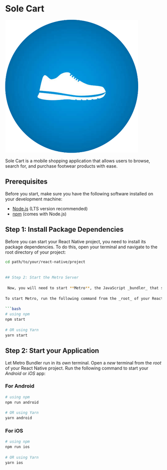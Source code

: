 # Sole Cart

![Sole Cart Logo](./src/images/logo_round.png)

Sole Cart is a mobile shopping application that allows users to browse, search for, and purchase footwear products with ease.

## Prerequisites

Before you start, make sure you have the following software installed on your development machine:

- [Node.js](https://nodejs.org/) (LTS version recommended)
- [npm](https://www.npmjs.com/) (comes with Node.js)

## Step 1: Install Package Dependencies

Before you can start your React Native project, you need to install its package dependencies. To do this, open your terminal and navigate to the root directory of your project:

```bash
cd path/to/your/react-native/project


## Step 2: Start the Metro Server

 Now, you will need to start **Metro**, the JavaScript _bundler_ that ships _with_ React Native.

To start Metro, run the following command from the _root_ of your React Native project:

```bash
# using npm
npm start

# OR using Yarn
yarn start
```

## Step 2: Start your Application

Let Metro Bundler run in its _own_ terminal. Open a _new_ terminal from the _root_ of your React Native project. Run the following command to start your _Android_ or _iOS_ app:

### For Android

```bash
# using npm
npm run android

# OR using Yarn
yarn android
```

### For iOS

```bash
# using npm
npm run ios

# OR using Yarn
yarn ios
```
